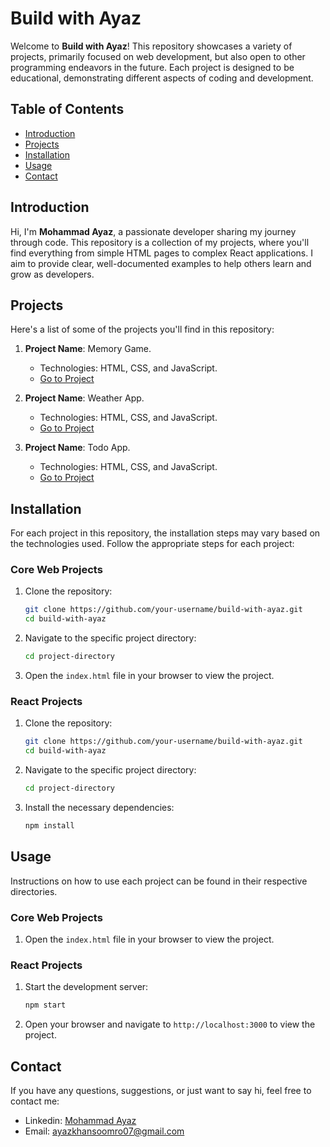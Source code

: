 # Build with Ayaz

Welcome to **Build with Ayaz**! This repository showcases a variety of projects, primarily focused on web development, but also open to other programming endeavors in the future. Each project is designed to be educational, demonstrating different aspects of coding and development.

## Table of Contents

- [Introduction](#introduction)
- [Projects](#projects)
- [Installation](#installation)
- [Usage](#usage)
- [Contact](#contact)

## Introduction

Hi, I'm **Mohammad Ayaz**, a passionate developer sharing my journey through code. This repository is a collection of my projects, where you'll find everything from simple HTML pages to complex React applications. I aim to provide clear, well-documented examples to help others learn and grow as developers.

## Projects

Here's a list of some of the projects you'll find in this repository:

1. **Project Name**: Memory Game.
   - Technologies: HTML, CSS, and JavaScript.
   - [Go to Project](https://github.com/theayazsoomro/build-with-ayaz/tree/main/memory-game)

1. **Project Name**: Weather App.
   - Technologies: HTML, CSS, and JavaScript.
   - [Go to Project](https://github.com/theayazsoomro/build-with-ayaz/tree/main/weather-app)
  
3. **Project Name**: Todo App.
   - Technologies: HTML, CSS, and JavaScript.
   - [Go to Project](https://github.com/theayazsoomro/build-with-ayaz/tree/main/todo-app)


## Installation

For each project in this repository, the installation steps may vary based on the technologies used. Follow the appropriate steps for each project:

### Core Web Projects

1. Clone the repository:
   ```sh
   git clone https://github.com/your-username/build-with-ayaz.git
   cd build-with-ayaz
   ```

2. Navigate to the specific project directory:
    ```sh
    cd project-directory
    ```

3. Open the `index.html` file in your browser to view the project.

### React Projects
1. Clone the repository:
   ```sh
   git clone https://github.com/your-username/build-with-ayaz.git
   cd build-with-ayaz
   ```

2. Navigate to the specific project directory:
    ```sh
    cd project-directory
    ```

3. Install the necessary dependencies:
    ```sh
    npm install
    ```

## Usage
Instructions on how to use each project can be found in their respective directories.

### Core Web Projects

1. Open the `index.html` file in your browser to view the project.

### React Projects

1. Start the development server:
    ```sh
    npm start
    ```

2. Open your browser and navigate to `http://localhost:3000` to view the project.


## Contact

If you have any questions, suggestions, or just want to say hi, feel free to contact me:
 - Linkedin: [Mohammad Ayaz](https://www.linkedin.com/in/theayazsoomro)
 - Email: [ayazkhansoomro07@gmail.com](mailto:ayazkhansoomro07@gmail.com)
